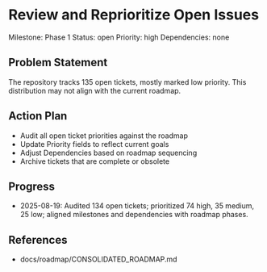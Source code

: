 # Review and Reprioritize Open Issues
Milestone: Phase 1
Status: open
Priority: high
Dependencies: none

## Problem Statement
The repository tracks 135 open tickets, mostly marked low priority. This distribution may not align with the current roadmap.

## Action Plan
- Audit all open ticket priorities against the roadmap
- Update Priority fields to reflect current goals
- Adjust Dependencies based on roadmap sequencing
- Archive tickets that are complete or obsolete

## Progress
- 2025-08-19: Audited 134 open tickets; prioritized 74 high, 35 medium, 25 low; aligned milestones and dependencies with roadmap phases.

## References
- docs/roadmap/CONSOLIDATED_ROADMAP.md
